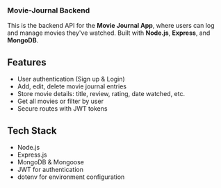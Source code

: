### Movie-Journal Backend


This is the backend API for the **Movie Journal App**, where users can log and manage movies they've watched. Built with **Node.js**, **Express**, and **MongoDB**.

## Features

- User authentication (Sign up & Login)
- Add, edit, delete movie journal entries
- Store movie details: title, review, rating, date watched, etc.
- Get all movies or filter by user
- Secure routes with JWT tokens

##  Tech Stack

- Node.js
- Express.js
- MongoDB & Mongoose
- JWT for authentication
- dotenv for environment configuration
